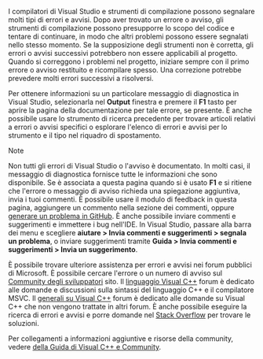 I compilatori di Visual Studio e strumenti di compilazione possono segnalare molti tipi di errori e avvisi. Dopo aver trovato un errore o avviso, gli strumenti di compilazione possono presupporre lo scopo del codice e tentare di continuare, in modo che altri problemi possono essere segnalati nello stesso momento. Se la supposizione degli strumenti non è corretta, gli errori o avvisi successivi potrebbero non essere applicabili al progetto. Quando si correggono i problemi nel progetto, iniziare sempre con il primo errore o avviso restituito e ricompilare spesso. Una correzione potrebbe prevedere molti errori successivi a risolversi.

Per ottenere informazioni su un particolare messaggio di diagnostica in Visual Studio, selezionarla nel **Output** finestra e premere il **F1** tasto per aprire la pagina della documentazione per tale errore, se presente. È anche possibile usare lo strumento di ricerca precedente per trovare articoli relativi a errori o avvisi specifici o esplorare l'elenco di errori e avvisi per lo strumento e il tipo nel riquadro di spostamento.

> [!NOTE]
> Non tutti gli errori di Visual Studio o l'avviso è documentato. In molti casi, il messaggio di diagnostica fornisce tutte le informazioni che sono disponibile. Se è associata a questa pagina quando si è usato **F1** e si ritiene che l'errore o messaggio di avviso richieda una spiegazione aggiuntiva, invia i tuoi commenti. È possibile usare il modulo di feedback in questa pagina, aggiungere un commento nella sezione dei commenti, oppure [generare un problema in GitHub](https://github.com/MicrosoftDocs/cpp-docs/issues). È anche possibile inviare commenti e suggerimenti e immettere i bug nell'IDE. In Visual Studio, passare alla barra dei menu e scegliere **aiutare > Invia commenti e suggerimenti > segnala un problema**, o inviare suggerimenti tramite **Guida > Invia commenti e suggerimenti > Invia un suggerimento**.

È possibile trovare ulteriore assistenza per errori e avvisi nei forum pubblici di Microsoft. È possibile cercare l'errore o un numero di avviso sul [Community degli sviluppatori](https://go.microsoft.com/fwlink/p/?linkid=820594) sito. Il [linguaggio Visual C++](http://go.microsoft.com/fwlink/p/?linkid=158195) forum è dedicato alle domande e discussioni sulla sintassi del linguaggio C++ e il compilatore MSVC. Il [generali su Visual C++](http://go.microsoft.com/fwlink/p/?linkid=158194) forum è dedicato alle domande su Visual C++ che non vengono trattate in altri forum. È anche possibile eseguire la ricerca di errori e avvisi e porre domande nel [Stack Overflow](http://stackoverflow.com/) per trovare le soluzioni.

Per collegamenti a informazioni aggiuntive e risorse della community, vedere [della Guida di Visual C++ e Community](../../visual-cpp-help-and-community.md).